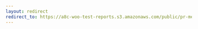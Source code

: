 ```yaml
---
layout: redirect
redirect_to: https://a8c-woo-test-reports.s3.amazonaws.com/public/pr-merge/39701/api/index.html
---
```


